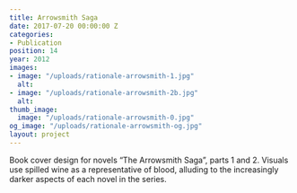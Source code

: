 ```yaml
---
title: Arrowsmith Saga
date: 2017-07-20 00:00:00 Z
categories:
- Publication
position: 14
year: 2012
images:
- image: "/uploads/rationale-arrowsmith-1.jpg"
  alt: 
- image: "/uploads/rationale-arrowsmith-2b.jpg"
  alt: 
thumb_image:
  image: "/uploads/rationale-arrowsmith-0.jpg"
og_image: "/uploads/rationale-arrowsmith-og.jpg"
layout: project
---
```


Book cover design for novels “The Arrowsmith Saga”, parts 1 and 2. Visuals use spilled wine as a representative of blood, alluding to the increasingly darker aspects of each novel in the series.